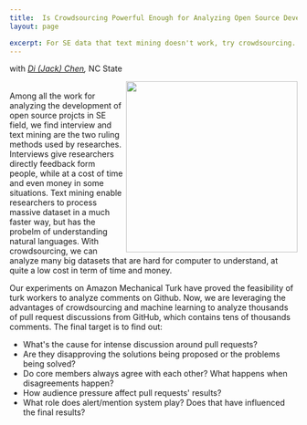 ```yaml
---
title:  Is Crowdsourcing Powerful Enough for Analyzing Open Source Development?
layout: page

excerpt: For SE data that text mining doesn't work, try crowdsourcing.
---
```


with _[Di (Jack) Chen]({{site.url}}/people/2014/05/16/Di-Chen/),_ NC State
     
<img align="right" width="300"
 src="https://raw.githubusercontent.com/ai-se/ai-se.github.io/master/img/crowdsourcing_cloud.jpg"/>     
Among all the work for analyzing the development of open source projcts in SE field, we find interview and text mining are the two ruling methods used by researches. Interviews give researchers directly feedback form people, while at a cost of time and even money in some situations. Text mining enable researchers to process massive dataset in a much faster way, but has the probelm of understanding natural languages. With crowdsourcing, we can analyze many big datasets that are hard for computer to understand, at quite a low cost in term of time and money. 

Our experiments on Amazon Mechanical Turk have proved the feasibility of turk workers to analyze comments on Github. Now, we are leveraging the advantages of crowdsourcing and machine learning to analyze thousands of pull request discussions from GitHub, which contains tens of thousands comments. The final target is to find out:

- What's the cause for intense discussion around pull requests? 
- Are they disapproving the solutions being proposed or the problems being solved? 
- Do core members always agree with each other? What happens when disagreements happen? 
- How audience pressure affect pull requests' results? 
- What role does alert/mention system play? Does that have influenced the final results?

